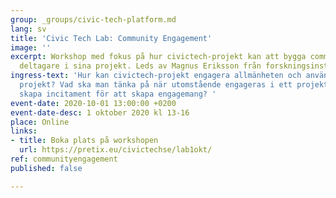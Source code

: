 ```yaml
---
group: _groups/civic-tech-platform.md
lang: sv
title: 'Civic Tech Lab: Community Engagement'
image: ''
excerpt: Workshop med fokus på hur civictech-projekt kan att bygga community och engagera
  deltagare i sina projekt. Leds av Magnus Eriksson från forskningsinstitutet RISE.
ingress-text: 'Hur kan civictech-projekt engagera allmänheten och användare i sina
  projekt? Vad ska man tänka på när utomstående engageras i ett projekt? Hur kan man
  skapa incitament för att skapa engagemang? '
event-date: 2020-10-01 13:00:00 +0200
event-date-desc: 1 oktober 2020 kl 13-16
place: Online
links:
- title: Boka plats på workshopen
  url: https://pretix.eu/civictechse/lab1okt/
ref: communityengagement
published: false

---
```

